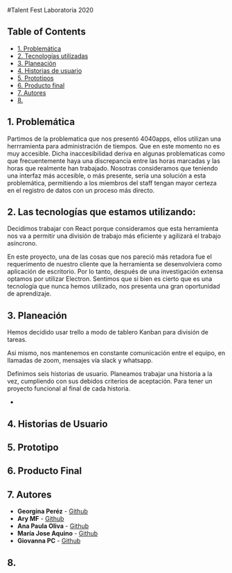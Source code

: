 #Talent Fest Laboratoria 2020

## Table of Contents
* [1. Problemática](#1-problemática)
* [2. Tecnologías utilizadas](#2-tecnologías-utilizadas)
* [3. Planeación](#3-planeación)
* [4. Historias de usuario](#4-historias-de-usuario)
* [5. Prototipos](#5-prototipos)
* [6. Producto final](#6-producto-final)
* [7. Autores](#7-Autores)
* [8. ](#8-)

## 1. Problemática

Partimos de la problematica que nos presentó 4040apps, ellos utilizan una herrramienta para administración de tiempos. Que en este momento no es muy accesible. Dicha inaccesibilidad deriva en algunas problematicas como que frecuentemente
haya una discrepancia entre las horas marcadas y las horas que realmente han trabajado. Nosotras consideramos que teniendo una interfaz más accesible, o más presente, sería una solución a esta problemática, permitiendo a los miembros del staff tengan mayor certeza en el registro de datos con un proceso más directo.


## 2. Las tecnologías que estamos utilizando: 

Decidimos trabajar con React porque consideramos que esta herramienta nos va a permitir una división de trabajo más eficiente y agilizará el trabajo asíncrono.

En este proyecto, una de las cosas que nos pareció más retadora fue el requerimento de nuestro cliente que la herramienta se desenvolviera como aplicación de escritorio. Por lo tanto, después de una investigación extensa optamos por utilizar Electron. Sentimos que si bien es cierto que es una tecnología que nunca hemos utilizado, nos presenta una gran oportunidad de aprendizaje.

## 3. Planeación

Hemos decidido usar trello a modo de tablero Kanban para división de tareas.

Asi mismo, nos mantenemos en constante comunicación entre el equipo, en llamadas de zoom, mensajes vía slack y whatsapp.

Definimos seis historias de usuario. Planeamos trabajar una historia a la vez, cumpliendo con sus debidos criterios de aceptación. Para tener un proyecto funcional al final de cada historia.

-
## 4. Historias de Usuario

## 5. Prototipo

## 6. Producto Final

## 7. Autores

* **Georgina Peréz** - [Github](https://github.com/georginapq)
* **Ary MF** - [Github](https://github.com/AryMF)
* **Ana Paula Oliva** - [Github](https://github.com/anapaulaoliva)
* **María Jose Aquino** - [Github](https://github.com/majoaquino99)
* **Giovanna PC** - [Github](https://github.com/giovsteph)

## 8.



